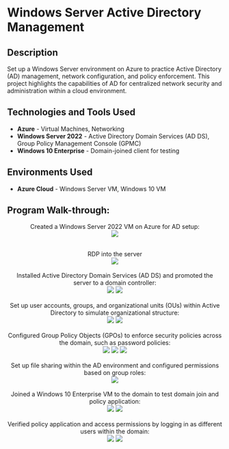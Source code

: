 # 
<h1>Windows Server Active Directory Management</h1>

<h2>Description</h2>
Set up a Windows Server environment on Azure to practice Active Directory (AD) management, network configuration, and policy enforcement. This project highlights the capabilities of AD for centralized network security and administration within a cloud environment.

<h2>Technologies and Tools Used</h2>
<ul>
  <li><b>Azure</b> - Virtual Machines, Networking</li>
  <li><b>Windows Server 2022</b> - Active Directory Domain Services (AD DS), Group Policy Management Console (GPMC)</li>
  <li><b>Windows 10 Enterprise</b> - Domain-joined client for testing</li>
</ul>

<h2>Environments Used</h2>
<ul>
  <li><b>Azure Cloud</b> - Windows Server VM, Windows 10 VM</li>
</ul>

<h2>Program Walk-through:</h2>

<p align="center">
Created a  Windows Server 2022 VM on Azure for AD setup: <br/>
<img src="images/Windows Server 2022"/>
<br />
<br />
<p align="center">
RDP into the server  <br/>
<img src="images/RDP"/>
<br />
<br />
Installed Active Directory Domain Services (AD DS) and promoted the server to a domain controller: <br/>
<img src="images/ADDS"/>
<img src="images/promote"/>
<br />
<br />
Set up user accounts, groups, and organizational units (OUs) within Active Directory to simulate organizational structure: <br/>
<img src="images/create acct"/>
<img src="images/add to group"/>
<br />
<br />
Configured Group Policy Objects (GPOs) to enforce security policies across the domain, such as password policies: <br/>
<img src="images/GPO"/>
<img src="images/GPO general"/>
<img src="images/lockout policy"/>
<br />
<br />
Set up file sharing within the AD environment and configured permissions based on group roles: <br/>
<img src="images/fle sharing"/>
<br />
<br />
Joined a Windows 10 Enterprise VM to the domain to test domain join and policy application: <br/>
<img src="images/join"/>
<img src="images/ppolicy"/>
<br />
<br />
Verified policy application and access permissions by logging in as different users within the domain: <br/>
<img src="images/remote access"/>
<img src="images/remote access"/>

</p>
